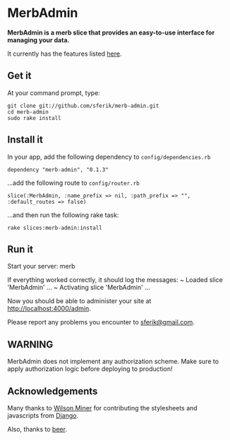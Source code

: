 # MerbAdmin

**MerbAdmin is a merb slice that provides an easy-to-use interface for managing your data.**

It currently has the features listed [here](http://sferik.tadalist.com/lists/1352791/public).

## Get it

At your command prompt, type:

    git clone git://github.com/sferik/merb-admin.git
    cd merb-admin
    sudo rake install

## Install it

In your app, add the following dependency to `config/dependencies.rb`

    dependency "merb-admin", "0.1.3"

...add the following route to `config/router.rb`

    slice(:MerbAdmin, :name_prefix => nil, :path_prefix => "", :default_routes => false)

...and then run the following rake task:

    rake slices:merb-admin:install

## Run it

Start your server:
    merb

If everything worked correctly, it should log the messages:
    ~ Loaded slice 'MerbAdmin' ...
    ~ Activating slice 'MerbAdmin' ...

Now you should be able to administer your site at [http://localhost:4000/admin](http://localhost:4000/admin).

Please report any problems you encounter to <sferik@gmail.com>.

## WARNING

MerbAdmin does not implement any authorization scheme. Make sure to apply authorization logic before deploying to production!

## Acknowledgements

Many thanks to [Wilson Miner](http://www.wilsonminer.com/) for contributing the stylesheets and javascripts from [Django](http://www.djangoproject.com/).

Also, thanks to [beer](http://www.anchorbrewing.com/).
